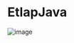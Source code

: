 # EtlapJava
![image](https://github.com/fureszb/EtlapJava/assets/115637991/b8541bd9-7910-4501-bf63-70db59dd960e)
